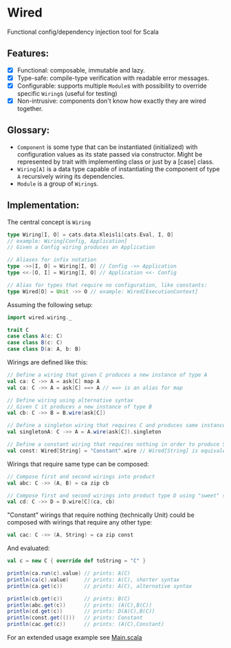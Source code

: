 # Wired

Functional config/dependency injection tool for Scala

## Features:
- [x] Functional: composable, immutable and lazy.
- [x] Type-safe: compile-type verification with readable error messages.
- [x] Configurable: supports multiple `Module`s with possibility to override specific `Wiring`s (useful for testing)
- [x] Non-intrusive: components don't know how exactly they are wired together.

## Glossary:
- `Component` is some type that can be instantiated (initialized) with configuration values as its state passed via constructor. Might be represented by trait with implementing class or just by a [case] class. 
- `Wiring[A]` is a data type capable of instantiating the component of type `A` recursively wiring its dependencies.
- `Module` is a group of `Wiring`s.

## Implementation:

The central concept is `Wiring`

```scala
type Wiring[I, O] = cats.data.Kleisli[cats.Eval, I, O] 
// example: Wiring[Config, Application]
// Given a Config wiring produces an Application

// Aliases for infix notation
type ->>[I, O] = Wiring[I, O] // Config ->> Application
type <<-[O, I] = Wiring[I, O] // Application <<- Config

// Alias for types that require no configuration, like constants:
type Wired[O] = Unit ->> O // example: Wired[ExecutionContext]  
```

Assuming the following setup:

```scala
import wired.wiring._

trait C
case class A(c: C)
case class B(c: C)
case class D(a: A, b: B)
```

Wirings are defined like this:

```scala
// Define a wiring that given C produces a new instance of type A
val ca: C ->> A = ask[C] map A
val ca: C ->> A = ask[C] ==> A // ==> is an alias for map

// Define wiring using alternative syntax
// Given C it produces a new instance of type B
val cb: C ->> B = B.wire(ask[C])

// Define a singleton wiring that requires C and produces same instance of A each time its evaluated
val singletonA: C ->> A = A.wire(ask[C]).singleton

// Define a constant wiring that requires nothing in order to produce String
val const: Wired[String] = "Constant".wire // Wired[String] is equivalent to Wiring[Unit, String]
```

Wirings that require same type can be composed:

```scala
// Compose first and second wirings into product
val abc: C ->> (A, B) = ca zip cb

// Compose first and second wirings into product type D using "sweet" syntax
val cd: C ->> D = D.wire[C](ca, cb) 
```

"Constant" wirings that require nothing (technically Unit) 
could be composed with wirings that require any other type:

```scala
val cac: C ->> (A, String) = ca zip const
```

And evaluated:

```scala
val c = new C { override def toString = "C" }

println(ca.run(c).value) // prints: A(C)
println(ca(c).value)     // prints: A(C), shorter syntax
println(ca.get(c))       // prints: A(C), alternative syntax

println(cb.get(c))       // prints: B(C)
println(abc.get(c))      // prints: (A(C),B(C))
println(cd.get(c))       // prints: D(A(C),B(C))
println(const.get(()))   // prints: Constant 
println(cac.get(c))      // prints: (A(C),Constant) 
```

For an extended usage example see [Main.scala](https://github.com/Unisay/wired/blob/master/src/main/scala/wired/Main.scala)

